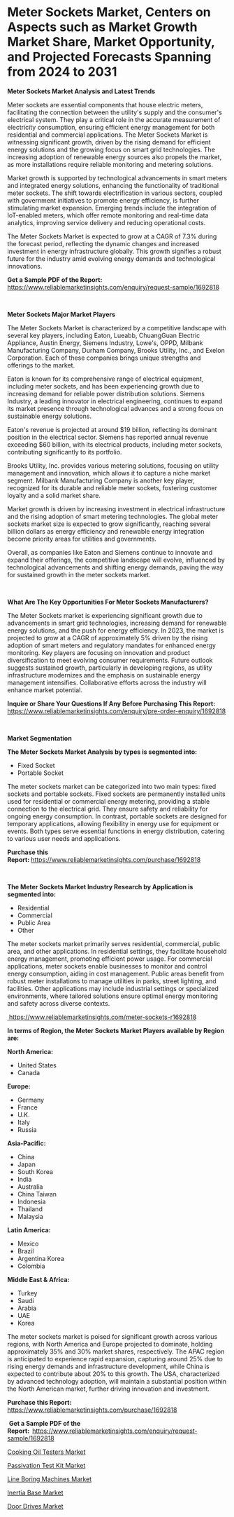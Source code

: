 <p><h1>Meter Sockets Market, Centers on Aspects such as Market Growth Market Share, Market Opportunity, and Projected Forecasts Spanning from 2024 to 2031</h1></p><p><strong>Meter Sockets Market Analysis and Latest Trends</strong></p>
<p><p>Meter sockets are essential components that house electric meters, facilitating the connection between the utility's supply and the consumer's electrical system. They play a critical role in the accurate measurement of electricity consumption, ensuring efficient energy management for both residential and commercial applications. The Meter Sockets Market is witnessing significant growth, driven by the rising demand for efficient energy solutions and the growing focus on smart grid technologies. The increasing adoption of renewable energy sources also propels the market, as more installations require reliable monitoring and metering solutions.</p><p>Market growth is supported by technological advancements in smart meters and integrated energy solutions, enhancing the functionality of traditional meter sockets. The shift towards electrification in various sectors, coupled with government initiatives to promote energy efficiency, is further stimulating market expansion. Emerging trends include the integration of IoT-enabled meters, which offer remote monitoring and real-time data analytics, improving service delivery and reducing operational costs.</p><p>The Meter Sockets Market is expected to grow at a CAGR of 7.3% during the forecast period, reflecting the dynamic changes and increased investment in energy infrastructure globally. This growth signifies a robust future for the industry amid evolving energy demands and technological innovations.</p></p>
<p><strong>Get a Sample PDF of the Report:&nbsp;</strong> <a href="https://www.reliablemarketinsights.com/enquiry/request-sample/1692818?utm_campaign=1772&utm_medium=2&utm_source=Github&utm_content=ia&utm_term=20102024&utm_id=meter-sockets">https://www.reliablemarketinsights.com/enquiry/request-sample/1692818</a></p>
<p>&nbsp;</p>
<p><strong>Meter Sockets Major Market Players</strong></p>
<p><p>The Meter Sockets Market is characterized by a competitive landscape with several key players, including Eaton, Lueabb, ChuangGuan Electric Appliance, Austin Energy, Siemens Industry, Lowe's, OPPD, Milbank Manufacturing Company, Durham Company, Brooks Utility, Inc., and Exelon Corporation. Each of these companies brings unique strengths and offerings to the market.</p><p>Eaton is known for its comprehensive range of electrical equipment, including meter sockets, and has been experiencing growth due to increasing demand for reliable power distribution solutions. Siemens Industry, a leading innovator in electrical engineering, continues to expand its market presence through technological advances and a strong focus on sustainable energy solutions.</p><p>Eaton's revenue is projected at around $19 billion, reflecting its dominant position in the electrical sector. Siemens has reported annual revenue exceeding $60 billion, with its electrical products, including meter sockets, contributing significantly to its portfolio.</p><p>Brooks Utility, Inc. provides various metering solutions, focusing on utility management and innovation, which allows it to capture a niche market segment. Milbank Manufacturing Company is another key player, recognized for its durable and reliable meter sockets, fostering customer loyalty and a solid market share.</p><p>Market growth is driven by increasing investment in electrical infrastructure and the rising adoption of smart metering technologies. The global meter sockets market size is expected to grow significantly, reaching several billion dollars as energy efficiency and renewable energy integration become priority areas for utilities and governments.</p><p>Overall, as companies like Eaton and Siemens continue to innovate and expand their offerings, the competitive landscape will evolve, influenced by technological advancements and shifting energy demands, paving the way for sustained growth in the meter sockets market.</p></p>
<p>&nbsp;</p>
<p><strong>What Are The Key Opportunities For Meter Sockets Manufacturers?</strong></p>
<p><p>The Meter Sockets market is experiencing significant growth due to advancements in smart grid technologies, increasing demand for renewable energy solutions, and the push for energy efficiency. In 2023, the market is projected to grow at a CAGR of approximately 5% driven by the rising adoption of smart meters and regulatory mandates for enhanced energy monitoring. Key players are focusing on innovation and product diversification to meet evolving consumer requirements. Future outlook suggests sustained growth, particularly in developing regions, as utility infrastructure modernizes and the emphasis on sustainable energy management intensifies. Collaborative efforts across the industry will enhance market potential.</p></p>
<p><strong>Inquire or Share Your Questions If Any Before Purchasing This Report:</strong> <a href="https://www.reliablemarketinsights.com/enquiry/pre-order-enquiry/1692818?utm_campaign=1772&utm_medium=2&utm_source=Github&utm_content=ia&utm_term=20102024&utm_id=meter-sockets">https://www.reliablemarketinsights.com/enquiry/pre-order-enquiry/1692818</a></p>
<p>&nbsp;</p>
<p><strong>Market Segmentation</strong></p>
<p><strong>The Meter Sockets Market Analysis by types is segmented into:</strong></p>
<p><ul><li>Fixed Socket</li><li>Portable Socket</li></ul></p>
<p><p>The meter sockets market can be categorized into two main types: fixed sockets and portable sockets. Fixed sockets are permanently installed units used for residential or commercial energy metering, providing a stable connection to the electrical grid. They ensure safety and reliability for ongoing energy consumption. In contrast, portable sockets are designed for temporary applications, allowing flexibility in energy use for equipment or events. Both types serve essential functions in energy distribution, catering to various user needs and applications.</p></p>
<p><strong>Purchase this Report:&nbsp;</strong><a href="https://www.reliablemarketinsights.com/purchase/1692818?utm_campaign=1772&utm_medium=2&utm_source=Github&utm_content=ia&utm_term=20102024&utm_id=meter-sockets">https://www.reliablemarketinsights.com/purchase/1692818</a></p>
<p>&nbsp;</p>
<p><strong>The Meter Sockets Market Industry Research by Application is segmented into:</strong></p>
<p><ul><li>Residential</li><li>Commercial</li><li>Public Area</li><li>Other</li></ul></p>
<p><p>The meter sockets market primarily serves residential, commercial, public area, and other applications. In residential settings, they facilitate household energy management, promoting efficient power usage. For commercial applications, meter sockets enable businesses to monitor and control energy consumption, aiding in cost management. Public areas benefit from robust meter installations to manage utilities in parks, street lighting, and facilities. Other applications may include industrial settings or specialized environments, where tailored solutions ensure optimal energy monitoring and safety across diverse contexts.</p></p>
<p><a href="https://www.reliablemarketinsights.com/meter-sockets-r1692818?utm_campaign=1772&utm_medium=2&utm_source=Github&utm_content=ia&utm_term=20102024&utm_id=meter-sockets">&nbsp;https://www.reliablemarketinsights.com/meter-sockets-r1692818</a></p>
<p><strong>In terms of Region, the Meter Sockets Market Players available by Region are:</strong></p>
<p>
    <p> <strong> North America: </strong>
        <ul>
            <li>United States</li>
            <li>Canada</li>
        </ul>
        </p> 
    <p> <strong> Europe: </strong>
        <ul>
            <li>Germany</li>
            <li>France</li>
            <li>U.K.</li>
            <li>Italy</li>
            <li>Russia</li>
        </ul>
        </p> 
    <p> <strong> Asia-Pacific: </strong>
        <ul>
            <li>China</li>
            <li>Japan</li>
            <li>South Korea</li>
            <li>India</li>
            <li>Australia</li>
            <li>China Taiwan</li>
            <li>Indonesia</li>
            <li>Thailand</li>
            <li>Malaysia</li>
        </ul>
        </p> 
    <p> <strong> Latin America: </strong>
        <ul>
            <li>Mexico</li>
            <li>Brazil</li>
            <li>Argentina Korea</li>
            <li>Colombia</li>
        </ul>
        </p> 
    <p> <strong> Middle East & Africa: </strong>
        <ul>
            <li>Turkey</li>
            <li>Saudi</li>
            <li>Arabia</li>
            <li>UAE</li>
            <li>Korea</li>
        </ul>
    </p>
    </p>
<p><p>The meter sockets market is poised for significant growth across various regions, with North America and Europe projected to dominate, holding approximately 35% and 30% market shares, respectively. The APAC region is anticipated to experience rapid expansion, capturing around 25% due to rising energy demands and infrastructure development, while China is expected to contribute about 20% to this growth. The USA, characterized by advanced technology adoption, will maintain a substantial position within the North American market, further driving innovation and investment.</p></p>
<p><strong>Purchase this Report: </strong><a href="https://www.reliablemarketinsights.com/purchase/1692818?utm_campaign=1772&utm_medium=2&utm_source=Github&utm_content=ia&utm_term=20102024&utm_id=meter-sockets">https://www.reliablemarketinsights.com/purchase/1692818</a></p>
<p>&nbsp;<strong>Get a Sample PDF of the Report:&nbsp;&nbsp;</strong><a href="https://www.reliablemarketinsights.com/enquiry/request-sample/1692818?utm_campaign=1772&utm_medium=2&utm_source=Github&utm_content=ia&utm_term=20102024&utm_id=meter-sockets">https://www.reliablemarketinsights.com/enquiry/request-sample/1692818</a></p>
<p><strong></strong></p>
<p><p><a href="https://www.linkedin.com/pulse/market-leaders-laggards-global-cooking-oil-testers-trends-forecast-jxmxc?utm_campaign=1772&utm_medium=2&utm_source=Github&utm_content=ia&utm_term=20102024&utm_id=meter-sockets">Cooking Oil Testers Market</a></p><p><a href="https://www.linkedin.com/pulse/passivation-test-kit-market-size-status-forecast-2024-2031-factoid-nw10c?utm_campaign=1772&utm_medium=2&utm_source=Github&utm_content=ia&utm_term=20102024&utm_id=meter-sockets">Passivation Test Kit Market</a></p><p><a href="https://www.linkedin.com/pulse/line-boring-machines-industry-forecast-market-shifts-strategic-t4vmc?utm_campaign=1772&utm_medium=2&utm_source=Github&utm_content=ia&utm_term=20102024&utm_id=meter-sockets">Line Boring Machines Market</a></p><p><a href="https://www.linkedin.com/pulse/insights-inertia-base-market-players-size-geographical-regions-wgbqc?utm_campaign=1772&utm_medium=2&utm_source=Github&utm_content=ia&utm_term=20102024&utm_id=meter-sockets">Inertia Base Market</a></p><p><a href="https://www.linkedin.com/pulse/future-door-drives-market-global-forecast-trends-2024-2031-kyeec?utm_campaign=1772&utm_medium=2&utm_source=Github&utm_content=ia&utm_term=20102024&utm_id=meter-sockets">Door Drives Market</a></p></p>